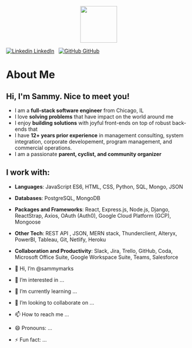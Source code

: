 <div id="header" align="center">
  <img src="https://media.giphy.com/media/v1.Y2lkPTc5MGI3NjExMDQ1eXhra3VnNWZidm00bjExNnRwbjYxcGx2NXI0M2xxd3NieHoxZCZlcD12MV9pbnRlcm5hbF9naWZfYnlfaWQmY3Q9Zw/MeJgB3yMMwIaHmKD4z/giphy.gif" width="100"/>
</div>

[![Linkedin](https://i.stack.imgur.com/gVE0j.png) LinkedIn](https://www.linkedin.com/in/sammy-marks)
&nbsp;
[![GitHub](https://i.stack.imgur.com/tskMh.png) GitHub](https://github.com/)


# About Me

## Hi, I'm Sammy. Nice to meet you! 
- I am a **full-stack software engineer** from Chicago, IL
- I love **solving problems** that have impact on the world around me
- I enjoy **building solutions** with joyful front-ends on top of robust back-ends that 
- I have **12+ years prior experience** in management consulting, system integration, corporate developement, program management, and commercial operations.
- I am a passionate **parent, cyclist, and community organizer**

## I work with:

- **Languages**: JavaScript ES6, HTML, CSS, Python, SQL, Mongo, JSON
- **Databases**: PostgreSQL, MongoDB
- **Packages and Frameworks**: React, Express.js, Node.js, Django, ReactStrap, Axios, OAuth (Auth0), Google Cloud Platform (GCP), Mongoose
- **Other Tech**: REST API , JSON, MERN stack, Thunderclient, Alteryx, PowerBI, Tableau, Git, Netlify, Heroku
- **Collaboration and Productivity**: Slack, Jira, Trello, GitHub, Coda, Microsoft Office Suite, Google Workspace Suite, Teams, Salesforce
 

- 👋 Hi, I’m @sammymarks
- 👀 I’m interested in ...
- 🌱 I’m currently learning ...
- 💞️ I’m looking to collaborate on ...
- 📫 How to reach me ...
- 😄 Pronouns: ...
- ⚡ Fun fact: ...

<!---
sammymarks/sammymarks is a ✨ special ✨ repository because its `README.md` (this file) appears on your GitHub profile.
You can click the Preview link to take a look at your changes.
--->
